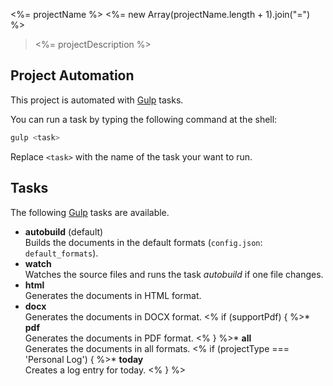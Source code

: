 <%= projectName %>
<%= new Array(projectName.length + 1).join("=") %>

> <%= projectDescription %>

Project Automation
------------------

This project is automated with [Gulp] tasks.

You can run a task by typing the following command at the shell:

``` sh
gulp <task>
```

Replace `<task>` with the name of the task your want to run.

Tasks
-----

The following [Gulp] tasks are available.

* **autobuild** (default)  
  Builds the documents in the default formats (`config.json`: `default_formats`).
* **watch**  
  Watches the source files and runs the task _autobuild_ if one file changes.
* **html**  
  Generates the documents in HTML format.
* **docx**  
  Generates the documents in DOCX format.
<% if (supportPdf) { %>* **pdf**  
  Generates the documents in PDF format.
<% } %>* **all**  
  Generates the documents in all formats.
<% if (projectType === 'Personal Log') { %>* **today**  
  Creates a log entry for today.
<% } %>

[Gulp]: http://gulpjs.com "the streaming build system"
